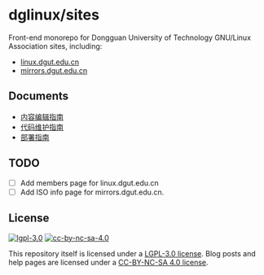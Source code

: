 # dglinux/sites

Front-end monorepo for Dongguan University of Technology GNU/Linux Association sites, including:

* [linux.dgut.edu.cn](https://linux.dgut.edu.cn)
* [mirrors.dgut.edu.cn](https://mirrors.dgut.edu.cn)

## Documents

* [内容编辑指南](content.md)
* [代码维护指南](code.md)
* [部署指南](deploy.md)

## TODO

* [ ] Add members page for linux.dgut.edu.cn
* [ ] Add ISO info page for mirrors.dgut.edu.cn.

## License

[![lgpl-3.0](https://www.gnu.org/graphics/lgplv3-147x51.png)](https://www.gnu.org/licenses/lgpl-3.0.en.html) [![cc-by-nc-sa-4.0](https://mirrors.creativecommons.org/presskit/buttons/88x31/svg/by-nc-sa.svg)](http://creativecommons.org/licenses/by-nc-sa/4.0/)

This repository itself is licensed under a [LGPL-3.0 license](./COPYING.md). Blog posts and help pages are licensed under a [CC-BY-NC-SA 4.0 license](./mirrors.dgut.edu.cn/help/others/license.md).
